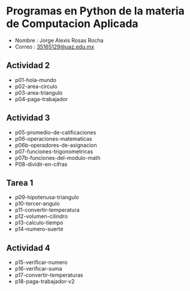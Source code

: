 # Programas en Python de la materia de Computacion Aplicada

- Nombre : Jorge Alexis Rosas Rocha
- Correo : 35165129@uaz.edu.mx

## Actividad 2
- p01-hola-mundo
- p02-area-circulo
- p03-area-triangulo
- p04-paga-trabajador

## Actividad 3
- p05-promedio-de-calificaciones
- p06-operaciones-matematicas
- p06b-operadores-de-asignacion
- p07-funciones-trigonometricas
- p07b-funciones-del-modulo-math
- P08-dividir-en-cifras

##  Tarea 1
- p09-hipotenusa-triangulo
- p10-tercer-angulo
- p11-convertir-temperatura
- p12-volumen-cilindro
- p13-calculo-tiempo
- p14-numero-suerte

##  Actividad 4
- p15-verificar-numero
- p16-verificar-suma
- p17-convertir-temperaturas
- p18-paga-trabajador-v2
